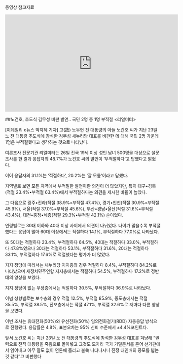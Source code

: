 동영상 참고자료 


<iframe width="560" height="315" src="https://www.youtube.com/embed/8UmfxnNvIjI" frameborder="0" allowfullscreen></iframe>

##노건호, 추도식 김무성 비판 발언.. 국민 2명 중 1명 부적절 <리얼미터>


[이데일리 e뉴스 박지혜 기자] 고(故) 노무현 전 대통령의 아들 노건호 씨가 지난 23일 노 전 대통령 추도식에 참석한 김무성 새누리당 대표를 비판한 데 대해 국민 2명 가운데 1명은 부적절했다고 생각하는 것으로 나타났다.

여론조사 전문기관 리얼미터는 26일 전국 19세 이상 성인 남녀 500명을 대상으로 설문조사를 한 결과 응답자의 48.7%가 노건호 씨의 발언이 ‘부적절하다’고 답했다고 밝혔다.

이어 응답자의 31.1%는 ‘적절하다’, 20.2%는 ‘잘 모름’이라고 답했다.

지역별로 보면 모든 지역에서 부적절한 발언이란 의견이 더 많았지만, 특히 대구•경북(적절 23.4%•부적절 63.4%)에서 부적절하다는 의견을 제시한 비율이 높았다.

그 다음으로 광주•전라(적절 38.9%•부적절 47.4%), 경기•인천(적절 30.9%•부적절 45.9%), 서울(적절 37.0%•부적절 45.6%), 부산•경남•울산(적절 31.6%•부적절 43.4%), 대전•충청•세종(적절 29.3%•부적절 42.1%) 순이었다. 

연령별로는 30대 이하와 40대 이상 사이에서 의견이 나뉘었다. 나이가 많을수록 부적절했다는 응답이 많아 60대 이상에서는 적절하다 14.1%, 부적절하다 77.0%로 나타났다.

또 50대는 적절하다 23.4%, 부적절하다 64.5%, 40대는 적절하다 33.0%, 부적절하다 47.8%였으나 30대는 적절하다 53.1%, 부적절하다 31.6%, 20대는 적절하다 33.1%, 부적절하다 17.6%로 적절했다는 평가가 더 많았다. 

지지 정당에 따라서는 새누리당 지지층의 경우 적절하다 8.4%, 부적절하다 84.2%로 나타났으며 새정치민주연합 지지층에서는 적절하다 54.5%, 부적절하다 17.2%로 정반대의 양상을 보였다. 

지지 정당이 없는 무당층에서는 적절하다 30.5%, 부적절하다 36.9%로 나타났다.

이념 성향별로는 보수층의 경우 적절 12.5%, 부적절 85.9%, 중도층에서는 적절 35.5%, 부적절 38.5%, 진보층에서는 적절 47.1%, 부적절 32.6%로 저마다 다른 양상을 보였다.

이번 조사는 휴대전화(50%)와 유선전화(50%) 임의전화걸기(RDD) 자동응답 방식으로 진행됐다. 응답률은 4.8%, 표본오차는 95% 신뢰 수준에서 ±4.4%포인트다.

앞서 노건호 씨는 지난 23일 노 전 대통령의 추도식에 참석한 김무성 대표를 겨냥해 “권력으로 전직 대통령을 죽음으로 몰아넣고 그것도 모자라 국가 기밀문서를 뜯어 선거판에서 읽어내고 아무 말도 없이 언론에 흘리고 불쑥 나타나시니 진정 대인배의 풍모를 뵙는 것 같다”고 비판했다
